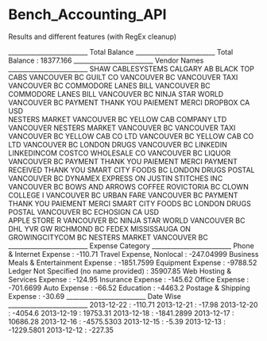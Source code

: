 # Bench_Accounting_API

Results and different features (with RegEx cleanup)

_________________________ Total Balance _________________________
Total Balance : 18377.166
_________________________ Vendor Names _________________________
SHAW CABLESYSTEMS CALGARY AB
BLACK TOP CABS VANCOUVER BC
GUILT  CO VANCOUVER BC
VANCOUVER TAXI VANCOUVER BC
COMMODORE LANES  BILL VANCOUVER BC
COMMODORE LANES  BILL VANCOUVER BC
NINJA STAR WORLD VANCOUVER BC
PAYMENT  THANK YOU  PAIEMENT  MERCI
DROPBOX  CA  USD  
NESTERS MARKET  VANCOUVER BC
YELLOW CAB COMPANY LTD VANCOUVER
NESTERS MARKET  VANCOUVER BC
VANCOUVER TAXI VANCOUVER BC
YELLOW CAB CO LTD VANCOUVER BC
YELLOW CAB CO LTD VANCOUVER BC
LONDON DRUGS  VANCOUVER BC
LINKEDIN LINKEDINCOM
COSTCO WHOLESALE  CO VANCOUVER
BC LIQUOR  VANCOUVER BC
PAYMENT  THANK YOU  PAIEMENT  MERCI
PAYMENT RECEIVED  THANK YOU
SMART CITY FOODS  BC
LONDON DRUGS  POSTAL VANCOUVER BC
DYNAMEX EXPRESS  ON
JUSTIN STITCHES INC VANCOUVER BC
BOWS AND ARROWS COFFEE ROVICTORIA BC
CLOWN COLLEGE I VANCOUVER BC
URBAN FARE  VANCOUVER BC
PAYMENT  THANK YOU  PAIEMENT  MERCI
SMART CITY FOODS  BC
LONDON DRUGS  POSTAL VANCOUVER BC
ECHOSIGN  CA  USD  
APPLE STORE R VANCOUVER BC
NINJA STAR WORLD VANCOUVER BC
DHL YVR GW RICHMOND BC
FEDEX  MISSISSAUGA ON
GROWINGCITYCOM  BC
NESTERS MARKET  VANCOUVER BC
_________________________ Expense Category  _________________________
Phone & Internet Expense : -110.71
Travel Expense, Nonlocal : -247.04999
Business Meals & Entertainment Expense : -1851.7599
Equipment Expense : -9788.52
Ledger Not Specified (no name provided) : 35907.85
Web Hosting & Services Expense : -124.95
Insurance Expense : -145.62
Office Expense : -701.6699
Auto Expense : -66.52
Education : -4463.2
Postage & Shipping Expense : -30.69
_________________________ Date Wise _________________________
2013-12-22 : -110.71
2013-12-21 : -17.98
2013-12-20 : -4054.6
2013-12-19 : 19753.31
2013-12-18 : -1841.2899
2013-12-17 : 10686.28
2013-12-16 : -4575.5303
2013-12-15 : -5.39
2013-12-13 : -1229.5801
2013-12-12 : -227.35

